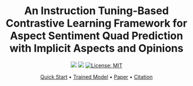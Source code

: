 
<h1 align="center">
An Instruction Tuning-Based Contrastive Learning Framework for Aspect Sentiment Quad Prediction with Implicit Aspects and Opinions</h1>

<div align="center">

![](https://img.shields.io/badge/Sentiment_Analysis-ACOSQE-green)
![](https://img.shields.io/badge/Model-Prepare-blue)
[![License: MIT](https://img.shields.io/badge/License-MIT-green.svg)](https://opensource.org/licenses/MIT)



</div>

<p align="center">
  <a href="#-quick-start">Quick Start</a> •
  <a href="#-trained-model">Trained Model</a> •
  <a href="">Paper</a> •
  <a href="#%EF%B8%8F-citation">Citation</a>
</p>



